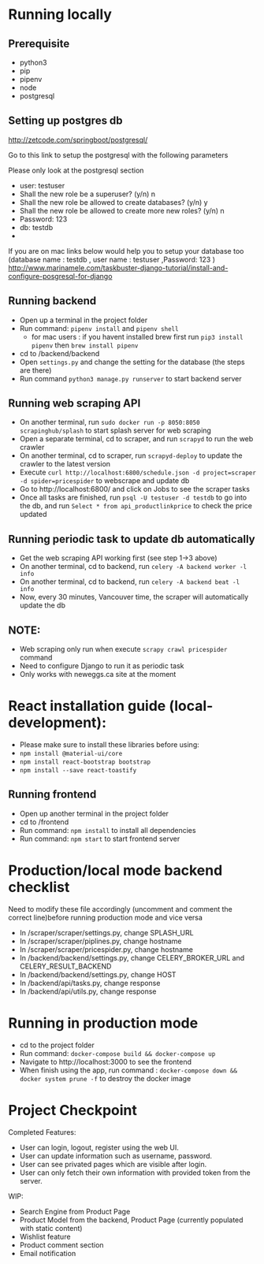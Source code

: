 # Running locally

## Prerequisite
- python3
- pip
- pipenv
- node
- postgresql
## Setting up postgres db
http://zetcode.com/springboot/postgresql/

Go to this link to setup the postgresql with the following parameters

Please only look at the postgresql section

- user: testuser
- Shall the new role be a superuser? (y/n) n
- Shall the new role be allowed to create databases? (y/n) y
- Shall the new role be allowed to create more new roles? (y/n) n
- Password: 123  
- db: testdb
- 

If you are on mac links below would help you to setup your database too 
(database name : testdb , user name : testuser ,Password: 123   )
http://www.marinamele.com/taskbuster-django-tutorial/install-and-configure-posgresql-for-django


## Running backend
- Open up a terminal in the project folder
- Run command: `pipenv install` and `pipenv shell`
    - for mac users :  if you havent installed brew first run `pip3 install pipenv` then `brew install pipenv` 
- cd to /backend/backend
- Open `settings.py` and change the setting for the database (the steps are there)
- Run command `python3 manage.py runserver` to start backend server

## Running web scraping API
- On another terminal, run `sudo docker run -p 8050:8050 scrapinghub/splash` to start splash server for web scraping
- Open a separate terminal, cd to scraper, and run `scrapyd` to run the web crawler
- On another terminal, cd to scraper, run `scrapyd-deploy` to update the crawler to the latest version
- Execute `curl http://localhost:6800/schedule.json -d project=scraper -d spider=pricespider` to webscrape and update db
- Go to http://localhost:6800/ and click on Jobs to see the scraper tasks
- Once all tasks are finished, run `psql -U testuser -d testdb` to go into the db, and run `Select * from api_productlinkprice` to check the price updated

## Running periodic task to update db automatically
- Get the web scraping API working first (see step 1->3 above)
- On another terminal, cd to backend, run `celery -A backend worker -l info`
- On another terminal, cd to backend, run `celery -A backend beat -l info`
- Now, every 30 minutes, Vancouver time, the scraper will automatically update the db

## NOTE: 
- Web scraping only run when execute `scrapy crawl pricespider` command
- Need to configure Django to run it as periodic task 
- Only works with neweggs.ca site at the moment 

# React installation guide (local-development):
- Please make sure to install these libraries before using:
- `npm install @material-ui/core`
- `npm install react-bootstrap bootstrap`
- `npm install --save react-toastify`

## Running frontend
- Open up another terminal in the project folder
- cd to /frontend
- Run command: `npm install` to install all dependencies
- Run command: `npm start` to start frontend server

# Production/local mode backend checklist
Need to modify these file accordingly (uncomment and comment the correct line)before running production mode and vice versa
- In /scraper/scraper/settings.py, change SPLASH_URL
- In /scraper/scraper/piplines.py, change hostname
- In /scraper/scraper/pricespider.py, change hostname
- In /backend/backend/settings.py, change CELERY_BROKER_URL and CELERY_RESULT_BACKEND
- In /backend/backend/settings.py, change HOST
- In /backend/api/tasks.py, change response
- In /backend/api/utils.py, change response

# Running in production mode
- cd to the project folder
- Run command: `docker-compose build && docker-compose up`
- Navigate to http://localhost:3000 to see the frontend
- When finish using the app, run command : `docker-compose down && docker system prune -f` to destroy the docker image

# Project Checkpoint
Completed Features:
- User can login, logout, register using the web UI. 
- User can update information such as username, password.
- User can see privated pages which are visible after login.
- User can only fetch their own information with provided token from the server.

WIP: 
- Search Engine from Product Page
- Product Model from the backend, Product Page (currently populated with static content)
- Wishlist feature 
- Product comment section
- Email notification